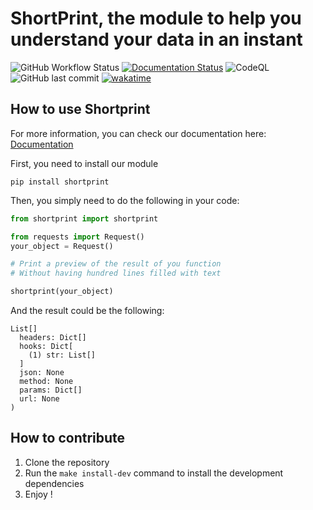# ShortPrint, the module to help you understand your data in an instant


![GitHub Workflow Status](https://img.shields.io/github/workflow/status/marcoboucas/shortprint/CI)
[![Documentation Status](https://readthedocs.org/projects/shortprint/badge/?version=latest)](https://shortprint.readthedocs.io/en/latest/?badge=latest)
![CodeQL](https://github.com/marcoboucas/shortprint/workflows/CodeQL/badge.svg)
![GitHub last commit](https://img.shields.io/github/last-commit/marcoboucas/shortprint)
[![wakatime](https://wakatime.com/badge/github/marcoboucas/shortprint.svg)](https://wakatime.com/badge/github/marcoboucas/shortprint)

## How to use Shortprint

For more information, you can check our documentation here: [Documentation](https://shortprint.readthedocs.io/en/latest/)


First, you need to install our module
```
pip install shortprint
```

Then, you simply need to do the following in your code:
```python
from shortprint import shortprint

from requests import Request()
your_object = Request()

# Print a preview of the result of you function
# Without having hundred lines filled with text

shortprint(your_object)
```
And the result could be the following:
```
List[]
  headers: Dict[]
  hooks: Dict[
    (1) str: List[]
  ]
  json: None
  method: None
  params: Dict[]
  url: None
)
```


## How to contribute

1. Clone the repository
1. Run the `make install-dev` command to install the development dependencies
1. Enjoy !